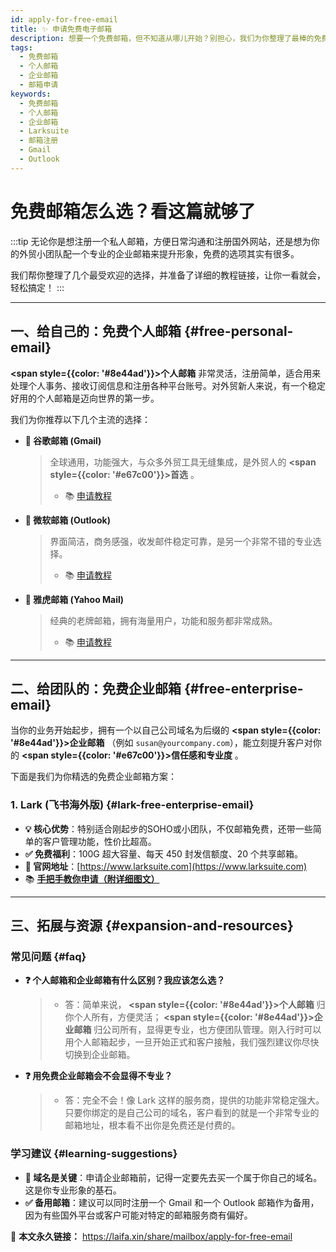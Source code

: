 ```yaml
---
id: apply-for-free-email
title: ✨ 申请免费电子邮箱
description: 想要一个免费邮箱，但不知道从哪儿开始？别担心，我们为你整理了最棒的免费个人邮箱和企业邮箱申请指南。无论你是自己用，还是刚起步的外贸团队，都能在这里找到最适合你的选择，轻松拥有一个专业邮箱。
tags:
  - 免费邮箱
  - 个人邮箱
  - 企业邮箱
  - 邮箱申请
keywords:
  - 免费邮箱
  - 个人邮箱
  - 企业邮箱
  - Larksuite
  - 邮箱注册
  - Gmail
  - Outlook
---
```


# 免费邮箱怎么选？看这篇就够了

:::tip
无论你是想注册一个私人邮箱，方便日常沟通和注册国外网站，还是想为你的外贸小团队配一个专业的企业邮箱来提升形象，免费的选项其实有很多。

我们帮你整理了几个最受欢迎的选择，并准备了详细的教程链接，让你一看就会，轻松搞定！
:::

---

## 一、给自己的：免费个人邮箱 {#free-personal-email}

**<span style={{color: '#8e44ad'}}>个人邮箱</span>** 非常灵活，注册简单，适合用来处理个人事务、接收订阅信息和注册各种平台账号。对外贸新人来说，有一个稳定好用的个人邮箱是迈向世界的第一步。

我们为你推荐以下几个主流的选择：

-   **🎯 谷歌邮箱 (Gmail)** 
    > 全球通用，功能强大，与众多外贸工具无缝集成，是外贸人的 **<span style={{color: '#e67c00'}}>首选</span>** 。
    > - 📚 [申请教程](../../youxiang/101-guge-gmailyouxiang-google-personal-email)

-   **🎯 微软邮箱 (Outlook)** 
    > 界面简洁，商务感强，收发邮件稳定可靠，是另一个非常不错的专业选择。
    > - 📚 [申请教程](../../youxiang/108-weiruan-outlookyouxiang-microsoft-personal-email)

-   **🎯 雅虎邮箱 (Yahoo Mail)** 
    > 经典的老牌邮箱，拥有海量用户，功能和服务都非常成熟。
    > - 📚 [申请教程](../../youxiang/102-yahu-yahooyouxiang-yahoo-personal-mailbox)

---

## 二、给团队的：免费企业邮箱 {#free-enterprise-email}

当你的业务开始起步，拥有一个以自己公司域名为后缀的 **<span style={{color: '#8e44ad'}}>企业邮箱</span>** （例如 `susan@yourcompany.com`），能立刻提升客户对你的 **<span style={{color: '#e67c00'}}>信任感和专业度</span>** 。

下面是我们为你精选的免费企业邮箱方案：

### 1. Lark (飞书海外版) {#lark-free-enterprise-email}

-   **💡 核心优势**：特别适合刚起步的SOHO或小团队，不仅邮箱免费，还带一些简单的客户管理功能，性价比超高。
-   **✅ 免费福利**：100G 超大容量、每天 450 封发信额度、20 个共享邮箱。
-   **🔗 官网地址**：[https://www.larksuite.com](https://www.larksuite.com)
-   📚 [**手把手教你申请（附详细图文）**](./free-enterprise-email-larksuite)

---

## 三、拓展与资源 {#expansion-and-resources}

### 常见问题 {#faq}

-   **❓ 个人邮箱和企业邮箱有什么区别？我应该怎么选？**
    > -   答：简单来说， **<span style={{color: '#8e44ad'}}>个人邮箱</span>** 归你个人所有，方便灵活； **<span style={{color: '#8e44ad'}}>企业邮箱</span>** 归公司所有，显得更专业，也方便团队管理。刚入行时可以用个人邮箱起步，一旦开始正式和客户接触，我们强烈建议你尽快切换到企业邮箱。

-   **❓ 用免费企业邮箱会不会显得不专业？**
    > -   答：完全不会！像 Lark 这样的服务商，提供的功能非常稳定强大。只要你绑定的是自己公司的域名，客户看到的就是一个非常专业的邮箱地址，根本看不出你是免费还是付费的。

### 学习建议 {#learning-suggestions}

-   **🎯 域名是关键**：申请企业邮箱前，记得一定要先去买一个属于你自己的域名。这是你专业形象的基石。
-   **✅ 备用邮箱**：建议可以同时注册一个 Gmail 和一个 Outlook 邮箱作为备用，因为有些国外平台或客户可能对特定的邮箱服务商有偏好。


🔗 **本文永久链接：** https://laifa.xin/share/mailbox/apply-for-free-email
